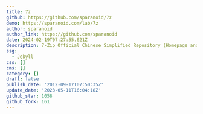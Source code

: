 ```yaml
---
title: 7z
github: https://github.com/sparanoid/7z
demo: https://sparanoid.com/lab/7z
author: sparanoid
author_link: https://github.com/sparanoid
date: 2024-02-19T07:27:55.621Z
description: 7-Zip Official Chinese Simplified Repository (Homepage and 7z Extra package)
ssg:
  - Jekyll
css: []
cms: []
category: []
draft: false
publish_date: '2012-09-17T07:50:35Z'
update_date: '2023-05-11T16:04:18Z'
github_star: 1058
github_fork: 161
---
```

